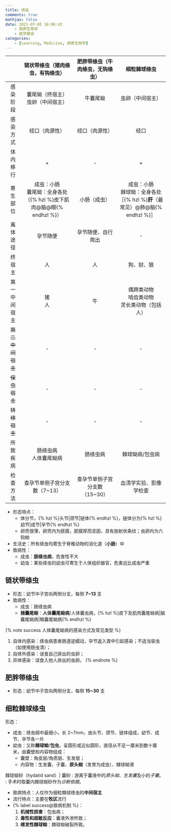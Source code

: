 ```yaml
---
title: 绦虫
comments: true
mathjax: false
date: 2021-07-05 16:06:43
    - 病原生物学
    - 医学蠕虫
categories:
    - [Learning, Medicine, 病原生物学]
---
```


|              |                    链状带绦虫（猪肉绦虫，有钩绦虫）                    | 肥胖带绦虫（牛肉绦虫，无钩绦虫） |                  细粒棘球绦虫                 |
|:------------:|:----------------------------------------------------------------------:|:--------------------------------:|:---------------------------------------------:|
|   感染阶段   |                   囊尾蚴（终宿主）<br/>虫卵（中间宿主）                   |             牛囊尾蚴             |                虫卵（中间宿主）               |
|   感染方式   |                             经口（肉源性）                             |          经口（肉源性）          |                      经口                     |
|   体内移行   |                                    +                                   |                 -                |                       +                       |
|   寄生部位   | 成虫：小肠<br/>囊尾蚴：全身各处（{% hzl %}皮下肌肉@脑@眼{% endhzl %}） |          小肠（成虫）            | 成虫：小肠<br/>棘球蚴：全身各处［{% hzl %}**肝**（最常见）@肺@脑{% endhzl %}］ |
|   离体途径   |                                孕节随便                                |        孕节随便、自行爬出        |                       -                       |
|    终宿主    |                                   人                                   |                人                |                   狗、豺、狼                  |
| 第一中间宿主 |                                 猪<br/>人                                 |                牛                |  偶蹄类动物<br/>啮齿类动物<br/>灵长类动物（包括人） |
| ~~第二中间宿主~~ |                                    -                                   |                 -                |                       -                       |
|   ~~保虫宿主~~   |                                    -                                   |                 -                |                       -                       |
|   ~~转续宿主~~   |                                    -                                   |                 -                |                       -                       |
|   所致疾病   |                         肠绦虫病<br/>人体囊尾蚴病                         |             肠绦虫病             |                棘球蚴病/包虫病                |
|   检查方法   |                      查孕节单侧子宫分支数（7\~13）                     |  查孕节单侧子宫分支数（15\~30）  |             血清学实验、影像学检查            |

<!-- more -->

- 形态特点：
    - 体分节，{% hzl %}头节|颈节|链体{% endhzl %}，链体分为{% hzl %}幼节|成节|孕节{% endhzl %}
    - 卵壳很薄，卵壳内为胚膜，胚膜厚而坚固，具有放射状条纹；虫卵内为六钩蚴
- 生活史：所有绦虫均寄生于脊椎动物的消化道（**小肠**）中
- 致病性：
    - 成虫：**肠绦虫病**，危害性不大
    - 幼虫：某些绦虫的幼虫可寄生于人体组织器官，危害远比成虫严重

## 链状带绦虫

- 形态：幼节中子宫向两侧分支，每侧 **7\~13** 支
- 致病性：
    - 成虫：肠绦虫病
    - **猪囊尾蚴**：**人体囊尾蚴病**/人体囊虫病，{% hzl %}皮下及肌肉囊尾蚴病|脑囊尾蚴病|眼囊尾蚴病{% endhzl %}

{% note success 人体囊尾蚴病的感染方式及常见类型 %}
1. 自体内感染：绦虫病患者肠道逆蠕动，孕节返入胃中引起感染；不适当驱虫（如使用肠虫清）；
2. 自体外感染：误食自己排出的虫卵；
3. 异体感染：误食入他人排出的虫卵。
{% endnote %}

## 肥胖带绦虫

- 形态：幼节中子宫向两侧分支，每侧 **15\~30** 支

## 细粒棘球绦虫

形态：
- 成虫：绦虫纲中最细小，长 2\~7mm，由头节、颈节、链体组成，幼节、成节、孕节各一片
- 幼虫：又称**棘球蚴**/**包虫**，呈圆形或近似圆形，直径从不足一厘米到数十厘米，由囊壁和内容物组成：
    - 囊壁：角皮层/角质层、生发层；
    - 内容物：生发囊、子囊、**原头蚴**（发育为成虫）、棘球蚴液

棘球蚴砂（hydatid sand）| 囊砂
: 游离于囊液中的*原头蚴*、*生发囊*及小的*子囊*。
: 手术时取囊内棘球蚴砂作为*诊断依据*。

- 致病特点：人仅作为细粒棘球绦虫的**中间宿主**
- 流行特点：主要在**牧区**流行
- {% label success@致病机制 %}：
    1. **机械性损害**：包虫病；
    2. **毒性和超敏反应**：囊液外渗所致；
    3. **继发性棘球蚴**：棘球蚴破裂所致。

